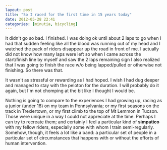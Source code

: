 ```yaml
---
layout: post
title: "So I raced for the first time in 15 years today"
date: 2012-05-28 22:41
categories: [minutia, bicycling]
---
```


It didn't go so bad. I finished. I was doing ok until about 2 laps to go when I had that sudden feeling like all the blood was running out of my head and I watched the pack of riders disappear up the road in front of me. I actually did not know how many laps were left so when I came across the start/finish line by myself and saw the 2 laps remaining sign I also realized that I was going to finish the race w/o being lapped/pulled or otherwise not finishing. So there was that.

It wasn't as stressful or rewarding as I had hoped. I wish I had dug deeper and managed to stay with the peloton for the duration. I will probably do it again, but I'm not chomping at the bit like I thought I would be.

Nothing is going to compare to the experiences I had growing up, racing as a junior (under 18) on my team in Pennsylvania; or my first seasons on the track in Trexlertown, or my first climb to the top of Mt Lemmon in Tucson. Those were unique in a way I could not appreciate at the time.	Perhaps I can try to recreate them; and certainly I feel a particular kind of **simpatico** with my fellow riders, especially some with whom I train semi-regularly. Somehow, though, it feels a lot like a band: a particular set of people in a particular set of circumstances that happens with or without the efforts of human intervention. 

